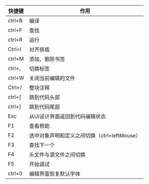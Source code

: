 
快捷键  |作用
--------|-------
ctrl+B  |编译
ctrl+F  |查找
ctrl+R  |运行
Ctrl+I  |对齐排版
ctrl+M  |添加、删除书签
ctrl+,  |切换标签
ctrl+W  |关闭当前编辑的文件
Ctrl+/  |整块注释
ctrl+[  |跳到代码头部
ctrl+]  |跳到代码尾部
Esc     |从UI设计界面返回到代码编辑状态
F1      |查看帮助
F2      |选中对象声明和定义之间切换（ctrl+leftMouse）
F3      |查找下一个
F4      |头文件与源文件之间切换
F5      |开始调试
ctrl+0  |编辑界面恢复默认字体
